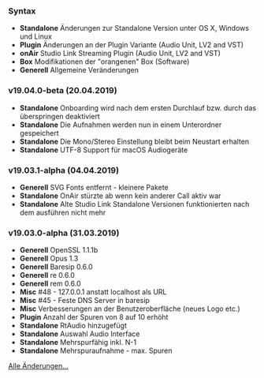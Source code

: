 ### Syntax

- **Standalone** Änderungen zur Standalone Version unter OS X, Windows und Linux
- **Plugin** Änderungen an der Plugin Variante (Audio Unit, LV2 and VST)
- **onAir** Studio Link Streaming Plugin (Audio Unit, LV2 and VST)
- **Box** Modifikationen der "orangenen" Box (Software)
- **Generell** Allgemeine Veränderungen

### v19.04.0-beta (20.04.2019)

- **Standalone** Onboarding wird nach dem ersten Durchlauf bzw. durch das überspringen deaktiviert
- **Standalone** Die Aufnahmen werden nun in einem Unterordner gespeichert
- **Standalone** Die Mono/Stereo Einstellung bleibt beim Neustart erhalten
- **Standalone** UTF-8 Support für macOS Audiogeräte


### v19.03.1-alpha (04.04.2019)

- **Generell** SVG Fonts entfernt - kleinere Pakete
- **Standalone** OnAir stürzte ab wenn kein anderer Call aktiv war 
- **Standalone** Alte Studio Link Standalone Versionen funktionierten nach dem ausführen nicht mehr 


### v19.03.0-alpha (31.03.2019)

- **Generell** OpenSSL 1.1.1b
- **Generell** Opus 1.3
- **Generell** Baresip 0.6.0
- **Generell** re 0.6.0
- **Generell** rem 0.6.0
- **Misc** #48 - 127.0.0.1 anstatt localhost als URL
- **Misc** #45 - Feste DNS Server in baresip
- **Misc** Verbesserungen an der Benutzeroberfläche (neues Logo etc.)
- **Plugin** Anzahl der Spuren von 8 auf 10 erhöht
- **Standalone** RtAudio hinzugefügt
- **Standalone** Auswahl Audio Interface
- **Standalone** Mehrspurfähig inkl. N-1
- **Standalone** Mehrspuraufnahme - max. Spuren


[Alle Änderungen...](https://github.com/Studio-Link/app/blob/v19.xx.x/CHANGELOG-ARCHIVE-DE.md)
